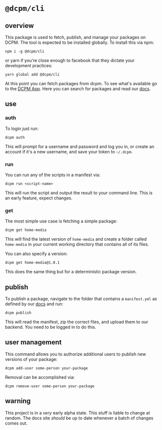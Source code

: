 # `@dcpm/cli`

## overview

This package is used to fetch, publish, and manage your packages on DCPM. The tool is expected to be installed globally. To install this via npm:

    npm i -g @dcpm/cli

or yarn if you're close enough to facebook that they dictate your development practices:

    yarn global add @dcpm/cli

At this point you can fetch packages from dcpm. To see what's available go to the [DCPM App](https://app.dcpm.dev). Here you can search for packages and read our [docs](https://docs.dcpm.dev).

## use

### auth

To login just run:

    dcpm auth

This will prompt for a username and password and log you in, or create an account if it's a new username, and save your token to `~/.dcpm`.

### run

You can run any of the scripts in a manifest via:

    dcpm run <script-name>

This will run the script and output the result to your command line. This is an early feature, expect changes.

### get

The most simple use case is fetching a simple package:

    dcpm get home-media

This will find the latest version of `home-media` and create a folder called `home-media` in your current working directory that contains all of its files.

You can also specify a version:

    dcpm get home-media@1.0.1

This does the same thing but for a deterministic package version.

## publish

To publish a package, navigate to the folder that contains a `manifest.yml` as defined by our [docs](https://docs.dcpm.dev) and run:

    dcpm publish

This will read the manifest, zip the correct files, and upload them to our backend. You need to be logged in to do this.

## user management

This command allows you to authorize additional users to publish new versions of your package:

    dcpm add-user some-person your-package

Removal can be accomplished via:

    dcpm remove-user some-person your-package

## warning

This project is in a _very_ early alpha state. This stuff is liable to change at random. The docs site _should_ be up to date whenever a batch of changes comes out.
